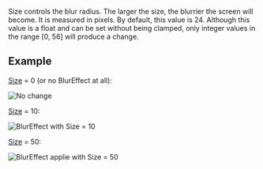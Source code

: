 Size controls the blur radius. The larger the size, the blurrier the screen will become. It is measured in pixels. By default, this value is 24. Although this value is a float and can be set without being clamped, only integer values in the range [0, 56] will produce a change.

## Example

[Size](https://developer.roblox.com/api-reference/property/BlurEffect/Size) = 0 (or no BlurEffect at all):

![No change](https://developer.roblox.com/assets/5b2db585fda2af4e7866ab7d/Brightness0.png)

[Size](https://developer.roblox.com/api-reference/property/BlurEffect/Size) = 10:

![BlurEffect with Size = 10](https://developer.roblox.com/assets/5b2db58568a9cd0a78be426b/Blur10.png)

[Size](https://developer.roblox.com/api-reference/property/BlurEffect/Size) = 50:

![BlurEffect applie with Size = 50](https://developer.roblox.com/assets/5b2db5855928634658e3ce06/Blur50.png)